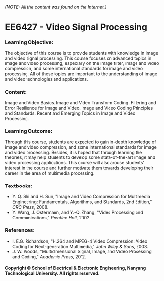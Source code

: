 *(NOTE: All the content was found on the Internet.)*

# EE6427 - Video Signal Processing

### Learning Objective:

The objective of this course is to provide students with knowledge in image and video signal processing. This course focuses on advanced topics in image and video processing, especially on the image filter, image and video compression, and some international standards for image and video processing. All of these topics are important to the understanding of image and video technologies and applications.

### Content:

Image and Video Basics. Image and Video Transform Coding. Filtering and Error Resilience for Image and Video. Image and Video Coding Principles and Standards. Recent and Emerging Topics in Image and Video Processing.

### Learning Outcome:

Through this course, students are expected to gain in-depth knowledge of image and video compression, and some international standards for image and video processing. Besides, it is hoped that through learning the theories, it may help students to develop some state-of-the-art image and video processing applications. This course will also arouse students’ interest in the course and further motivate them towards developing their career in the area of multimedia processing.

### Textbooks:

- Y. Q. Shi and H. Sun, "Image and Video Compression for Multimedia Engineering: Fundamentals, Algorithms, and Standards, 2nd Edition," <i>CRC Press</i>, 2008.
- Y. Wang, J. Ostermann, and Y.-Q. Zhang, "Video Processing and Communications," <i>Prentice Hall</i>, 2002.

### References:
 
- I. E.G. Richardson, "H.264 and MPEG-4 Video Compression: Video Coding for Next-generation Multimedia," <i>John Wiley & Sons</i>, 2003.
- J. W. Woods, "Multidimensional Signal, Image, and Video Processing and Coding," <i>Academic Press</i>, 2012.

#### Copyright © School of Electrical & Electronic Engineering, Nanyang Technological University. All rights reserved.
